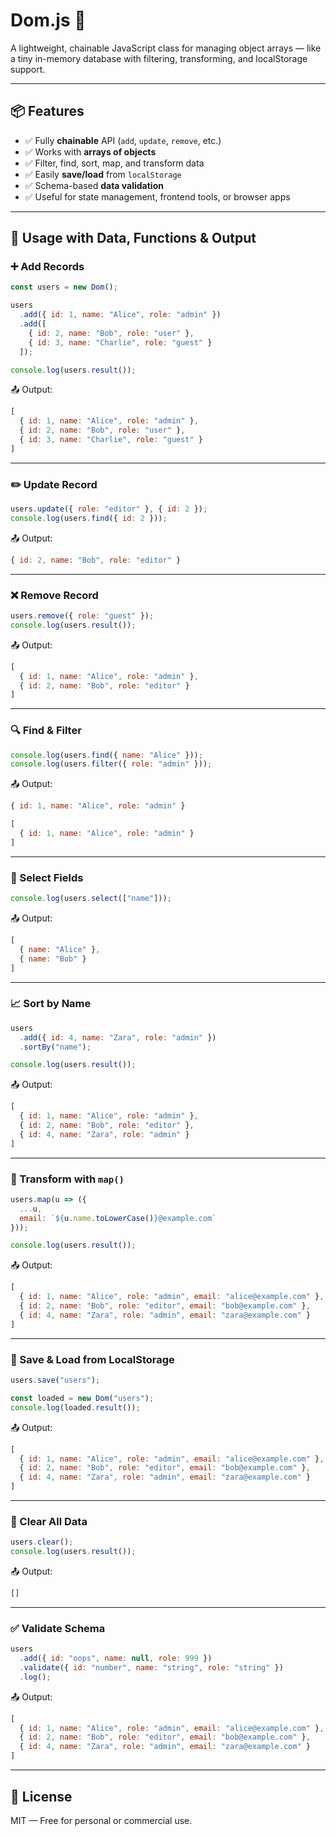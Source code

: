 # Dom.js 🧩

A lightweight, chainable JavaScript class for managing object arrays — like a tiny in-memory database with filtering, transforming, and localStorage support.

---

## 📦 Features

- ✅ Fully **chainable** API (`add`, `update`, `remove`, etc.)
- ✅ Works with **arrays of objects**
- ✅ Filter, find, sort, map, and transform data
- ✅ Easily **save/load** from `localStorage`
- ✅ Schema-based **data validation**
- ✅ Useful for state management, frontend tools, or browser apps
  
---

## 🧪 Usage with Data, Functions & Output

### ➕ Add Records

```js
const users = new Dom();

users
  .add({ id: 1, name: "Alice", role: "admin" })
  .add([
    { id: 2, name: "Bob", role: "user" },
    { id: 3, name: "Charlie", role: "guest" }
  ]);

console.log(users.result());
```

📤 Output:

```js
[
  { id: 1, name: "Alice", role: "admin" },
  { id: 2, name: "Bob", role: "user" },
  { id: 3, name: "Charlie", role: "guest" }
]
```

---

### ✏️ Update Record

```js
users.update({ role: "editor" }, { id: 2 });
console.log(users.find({ id: 2 }));
```

📤 Output:

```js
{ id: 2, name: "Bob", role: "editor" }
```

---

### ❌ Remove Record

```js
users.remove({ role: "guest" });
console.log(users.result());
```

📤 Output:

```js
[
  { id: 1, name: "Alice", role: "admin" },
  { id: 2, name: "Bob", role: "editor" }
]
```

---

### 🔍 Find & Filter

```js
console.log(users.find({ name: "Alice" }));
console.log(users.filter({ role: "admin" }));
```

📤 Output:

```js
{ id: 1, name: "Alice", role: "admin" }

[
  { id: 1, name: "Alice", role: "admin" }
]
```

---

### 🧠 Select Fields

```js
console.log(users.select(["name"]));
```

📤 Output:

```js
[
  { name: "Alice" },
  { name: "Bob" }
]
```

---

### 📈 Sort by Name

```js
users
  .add({ id: 4, name: "Zara", role: "admin" })
  .sortBy("name");

console.log(users.result());
```

📤 Output:

```js
[
  { id: 1, name: "Alice", role: "admin" },
  { id: 2, name: "Bob", role: "editor" },
  { id: 4, name: "Zara", role: "admin" }
]
```

---

### 🔄 Transform with `map()`

```js
users.map(u => ({
  ...u,
  email: `${u.name.toLowerCase()}@example.com`
}));

console.log(users.result());
```

📤 Output:

```js
[
  { id: 1, name: "Alice", role: "admin", email: "alice@example.com" },
  { id: 2, name: "Bob", role: "editor", email: "bob@example.com" },
  { id: 4, name: "Zara", role: "admin", email: "zara@example.com" }
]
```

---

### 💾 Save & Load from LocalStorage

```js
users.save("users");

const loaded = new Dom("users");
console.log(loaded.result());
```

📤 Output:

```js
[
  { id: 1, name: "Alice", role: "admin", email: "alice@example.com" },
  { id: 2, name: "Bob", role: "editor", email: "bob@example.com" },
  { id: 4, name: "Zara", role: "admin", email: "zara@example.com" }
]
```

---

### 🧹 Clear All Data

```js
users.clear();
console.log(users.result());
```

📤 Output:

```js
[]
```

---

### ✅ Validate Schema

```js
users
  .add({ id: "oops", name: null, role: 999 })
  .validate({ id: "number", name: "string", role: "string" })
  .log();
```

📤 Output:

```js
[
  { id: 1, name: "Alice", role: "admin", email: "alice@example.com" },
  { id: 2, name: "Bob", role: "editor", email: "bob@example.com" },
  { id: 4, name: "Zara", role: "admin", email: "zara@example.com" }
]
```

---

## 📄 License

MIT — Free for personal or commercial use.

 
